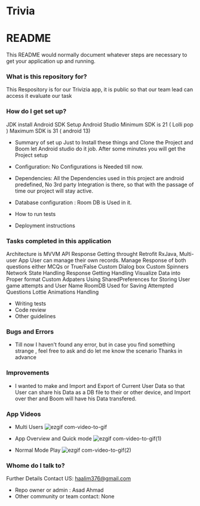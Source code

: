# Trivia
# README #

This README would normally document whatever steps are necessary to get your application up and running.

### What is this repository for? ###

This Respository is for our Trivizia app, it is public so that our team lead can access it evaluate our task


### How do I get set up? ###

JDK install
Android SDK Setup
Android Studio
Minimum SDK is 21 ( Lolli pop )
Maximum SDK is 31 ( android 13)
* Summary of set up
  Just to Install these things and Clone the Project and Boom let Android studio do it job. After some minutes you will get the Project setup

* Configuration: No Configurations is Needed till now. 
* Dependencies: All the Dependencies used in this project are android predefined, No 3rd party Integration is there, so that with the passage of time our project will stay active.
* Database configuration : Room DB is Used in it.
* How to run tests
* Deployment instructions

### Tasks completed in this application ###

Architecture is MVVM
API Response Getting throught Retrofit RxJava, 
Multi- user App
User can manage their own records.
Manage Response of both questions either MCQs or True/False
Custom Dialog box
Custom Spinners
Network State Handling 
Response Getting Handling
Visualize Data into Proper format
Custom Adpaters
Using SharedPreferences for Storing User game attempts and User Name
RoomDB Used for Saving Attempted Questions
Lottie Animations Handling
* Writing tests
* Code review
* Other guidelines

### Bugs and Errors ###
* Till now I haven't found any error, but in case you find something strange , feel free to ask and do let me know the scenario
Thanks in advance

### Improvements ###
* I wanted to make and Import and Export of Current User Data so that User can share his Data as a DB file to their or other device, and Import over ther and Boom will have his Data transfered.

### App Videos ###

* Multi Users 
![ezgif com-video-to-gif](https://user-images.githubusercontent.com/109947592/229338498-51f10fbf-c4ca-433a-9221-b39a3ebfcc98.gif)

* App Overview and Quick mode
![ezgif com-video-to-gif(1)](https://user-images.githubusercontent.com/109947592/229338532-36bbb3d5-efb4-4b87-939a-4b39e2b3fcb6.gif)

* Normal Mode Play
![ezgif com-video-to-gif(2)](https://user-images.githubusercontent.com/109947592/229338566-c361f0a2-1b41-4cbb-acad-a684cca2c86c.gif)


### Whome do I talk to? ###
Further Details Contact US: haalim376@gmail.com
* Repo owner or admin : Asad Ahmad
* Other community or team contact: None
